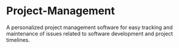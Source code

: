 # Project-Management
A personalized project management software for easy tracking and maintenance of issues related to software development and project timelines. 

